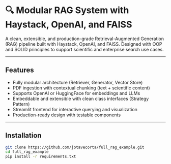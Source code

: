 # 🔍 Modular RAG System with Haystack, OpenAI, and FAISS

A clean, extensible, and production-grade Retrieval-Augmented Generation (RAG) pipeline built with Haystack, OpenAI, and FAISS. Designed with OOP and SOLID principles to support scientific and enterprise search use cases.

---

## Features

-  Fully modular architecture (Retriever, Generator, Vector Store)
-  PDF ingestion with contextual chunking (text + scientific content)
-  Supports OpenAI or HuggingFace for embeddings and LLMs
-  Embeddable and extensible with clean class interfaces (Strategy Pattern)
-  Streamlit frontend for interactive querying and visualization
-  Production-ready design with testable components

---

## Installation

```bash
git clone https://github.com/jotavecorta/full_rag_example.git
cd full_rag_example
pip install -r requirements.txt
